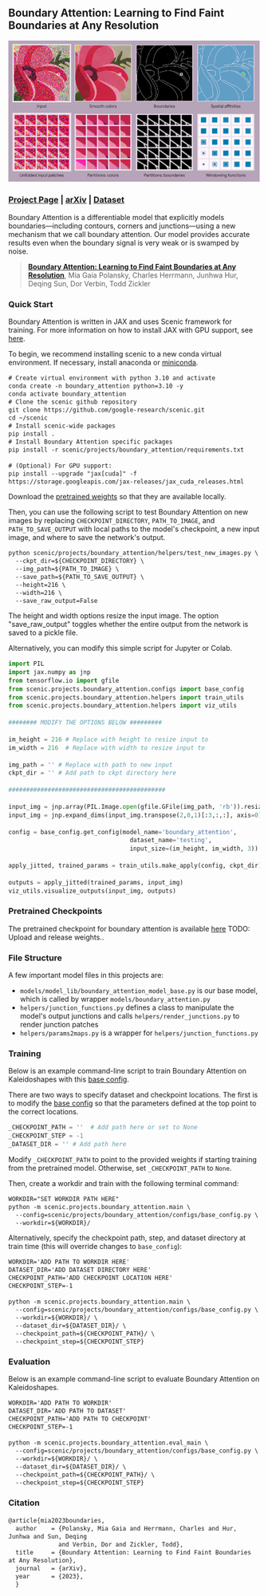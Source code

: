 ## Boundary Attention: Learning to Find Faint Boundaries at Any Resolution

![Boundary Attention](rm.png)

### [Project Page](https://boundaryattention.github.io) | [arXiv](https://arxiv.org/abs/2401.00935) | [Dataset](kaleidoshapes)

Boundary Attention is a differentiable model that explicitly models
boundaries—including contours, corners and junctions—using a new mechanism
that we call boundary attention. Our model provides accurate results
even when the boundary signal is very weak or is swamped by noise.

> [**Boundary Attention: Learning to Find Faint Boundaries at Any Resolution**](https://arxiv.org/abs/2401.00935),
> Mia Gaia Polansky, Charles Herrmann, Junhwa Hur, Deqing Sun, Dor Verbin, Todd Zickler

### Quick Start

Boundary Attention is written in JAX and uses Scenic framework for training.
For more information on how to install JAX with GPU support,
see [here](https://github.com/google/jax#installation).

To begin, we recommend installing scenic to a new conda virtual environment. If necessary, install anaconda or [miniconda](https://docs.conda.io/projects/miniconda/en/latest/).

```shell
# Create virtual environment with python 3.10 and activate
conda create -n boundary_attention python=3.10 -y
conda activate boundary_attention
# Clone the scenic github repository
git clone https://github.com/google-research/scenic.git
cd ~/scenic
# Install scenic-wide packages
pip install .
# Install Boundary Attention specific packages
pip install -r scenic/projects/boundary_attention/requirements.txt

# (Optional) For GPU support:
pip install --upgrade "jax[cuda]" -f https://storage.googleapis.com/jax-releases/jax_cuda_releases.html
```

Download the [pretrained weights](#pretrained-checkpoints) so that they are available locally.

Then, you can use the following script to test Boundary Attention on new images by replacing `CHECKPOINT_DIRECTORY`, `PATH_TO_IMAGE`, and `PATH_TO_SAVE_OUTPUT` with local paths to the model's checkpoint, a new input image, and where to save the network's output.

```shell
python scenic/projects/boundary_attention/helpers/test_new_images.py \
  --ckpt_dir=${CHECKPOINT_DIRECTORY} \
  --img_path=${PATH_TO_IMAGE} \
  --save_path=${PATH_TO_SAVE_OUTPUT} \
  --height=216 \
  --width=216 \
  --save_raw_output=False
```

The height and width options resize the input image. The option "save_raw_output" toggles whether the entire output from the network is saved to a pickle file.

Alternatively, you can modify this simple script for Jupyter or Colab.

```python
import PIL
import jax.numpy as jnp
from tensorflow.io import gfile
from scenic.projects.boundary_attention.configs import base_config
from scenic.projects.boundary_attention.helpers import train_utils
from scenic.projects.boundary_attention.helpers import viz_utils

######## MODIFY THE OPTIONS BELOW #########

im_height = 216 # Replace with height to resize input to
im_width = 216  # Replace with width to resize input to

img_path = '' # Replace with path to new input
ckpt_dir = '' # Add path to ckpt directory here

############################################

input_img = jnp.array(PIL.Image.open(gfile.GFile(img_path, 'rb')).resize((im_width, im_height)))/255.0
input_img = jnp.expand_dims(input_img.transpose(2,0,1)[:3,:,:], axis=0)

config = base_config.get_config(model_name='boundary_attention',
                                  dataset_name='testing',
                                  input_size=(im_height, im_width, 3))

apply_jitted, trained_params = train_utils.make_apply(config, ckpt_dir)

outputs = apply_jitted(trained_params, input_img)
viz_utils.visualize_outputs(input_img, outputs)
```

### Pretrained Checkpoints
The pretrained checkpoint for boundary attention is available
[here](https://github.com/google/jax#installation) TODO: Upload and release weights..

### File Structure

A few important model files in this projects are:

- `models/model_lib/boundary_attention_model_base.py` is our base model, which is called by wrapper `models/boundary_attention.py`
- `helpers/junction_functions.py` defines a class to manipulate the model's output junctions and calls `helpers/render_junctions.py` to render junction patches
- `helpers/params2maps.py` is a wrapper for `helpers/junction_functions.py`

### Training


Below is an example command-line script to train Boundary Attention on Kaleidoshapes with this [base config](configs/boundary_attention_model_config).

There are two ways to specify dataset and checkpoint locations.
The first is to modify the [base config](configs/boundary_attention_model_config.py) so that the parameters defined at the top point to the correct locations.

```python
_CHECKPOINT_PATH = ''  # Add path here or set to None
_CHECKPOINT_STEP = -1
_DATASET_DIR = '' # Add path here
```

Modify `_CHECKPOINT_PATH` to point to the provided weights if starting training from the pretrained model. Otherwise, set `_CHECKPOINT_PATH` to `None`.

Then, create a workdir and train with the following terminal command:

```shell
WORKDIR="SET WORKDIR PATH HERE"
python -m scenic.projects.boundary_attention.main \
  --config=scenic/projects/boundary_attention/configs/base_config.py \
  --workdir=${WORKDIR}/
```

Alternatively, specify the checkpoint path, step, and dataset directory at train time (this will override changes to `base_config`):

```shell
WORKDIR='ADD PATH TO WORKDIR HERE'
DATASET_DIR='ADD DATASET DIRECTORY HERE'
CHECKPOINT_PATH='ADD CHECKPOINT LOCATION HERE'
CHECKPOINT_STEP=-1

python -m scenic.projects.boundary_attention.main \
  --config=scenic/projects/boundary_attention/configs/base_config.py \
  --workdir=${WORKDIR}/ \
  --dataset_dir=${DATASET_DIR}/ \
  --checkpoint_path=${CHECKPOINT_PATH}/ \
  --checkpoint_step=${CHECKPOINT_STEP}
```

### Evaluation

Below is an example command-line script to evaluate Boundary Attention on Kaleidoshapes.

```shell
WORKDIR='ADD PATH TO WORKDIR'
DATASET_DIR='ADD PATH TO DATASET'
CHECKPOINT_PATH='ADD PATH TO CHECKPOINT'
CHECKPOINT_STEP=-1

python -m scenic.projects.boundary_attention.eval_main \
  --config=scenic/projects/boundary_attention/configs/base_config.py \
  --workdir=${WORKDIR}/ \
  --dataset_dir=${DATASET_DIR}/ \
  --checkpoint_path=${CHECKPOINT_PATH}/ \
  --checkpoint_step=${CHECKPOINT_STEP}
```


### Citation
```
@article{mia2023boundaries,
  author    = {Polansky, Mia Gaia and Herrmann, Charles and Hur, Junhwa and Sun, Deqing
              and Verbin, Dor and Zickler, Todd},
  title     = {Boundary Attention: Learning to Find Faint Boundaries at Any Resolution},
  journal   = {arXiv},
  year      = {2023},
  }
```
